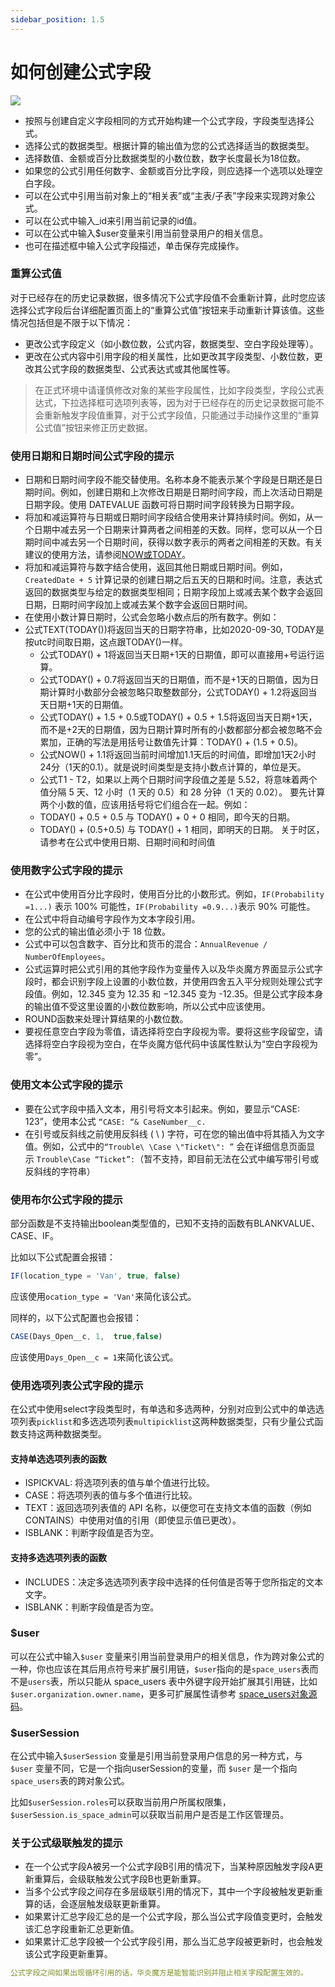 ```yaml
---
sidebar_position: 1.5
---
```


# 如何创建公式字段

 ![](https://console.steedos.cn/api/files/images/tHr5Fzev7ykx3sAbq)

* 按照与创建自定义字段相同的方式开始构建一个公式字段，字段类型选择公式。
* 选择公式的数据类型。根据计算的输出值为您的公式选择适当的数据类型。
* 选择数值、金额或百分比数据类型的小数位数，数字长度最长为18位数。
* 如果您的公式引用任何数字、金额或百分比字段，则应选择一个选项以处理空白字段。
* 可以在公式中引用当前对象上的“相关表”或“主表/子表”字段来实现跨对象公式。
* 可以在公式中输入_id来引用当前记录的id值。
* 可以在公式中输入$user变量来引用当前登录用户的相关信息。
* 也可在描述框中输入公式字段描述，单击保存完成操作。


### 重算公式值

对于已经存在的历史记录数据，很多情况下公式字段值不会重新计算，此时您应该选择公式字段后台详细配置页面上的“重算公式值”按钮来手动重新计算该值。这些情况包括但是不限于以下情况：

* 更改公式字段定义（如小数位数，公式内容，数据类型、空白字段处理等）。
* 更改在公式内容中引用字段的相关属性，比如更改其字段类型、小数位数，更改其公式字段的数据类型、公式表达式或其他属性等。

> 在正式环境中请谨慎修改对象的某些字段属性，比如字段类型，字段公式表达式，下拉选择框可选项列表等，因为对于已经存在的历史记录数据可能不会重新触发字段值重算，对于公式字段值，只能通过手动操作这里的“重算公式值”按钮来修正历史数据。


### 使用日期和日期时间公式字段的提示

* 日期和日期时间字段不能交替使用。名称本身不能表示某个字段是日期还是日期时间。例如，创建日期和上次修改日期是日期时间字段，而上次活动日期是日期字段。使用 DATEVALUE 函数可将日期时间字段转换为日期字段。
* 将加和减运算符与日期或日期时间字段结合使用来计算持续时间。例如，从一个日期中减去另一个日期来计算两者之间相差的天数。同样，您可以从一个日期时间中减去另一个日期时间，获得以数字表示的两者之间相差的天数。有关建议的使用方法，请参阅[NOW或TODAY](datetime)。
* 将加和减运算符与数字结合使用，返回其他日期或日期时间。例如，`CreatedDate + 5` 计算记录的创建日期之后五天的日期和时间。注意，表达式返回的数据类型与给定的数据类型相同；日期字段加上或减去某个数字会返回日期，日期时间字段加上或减去某个数字会返回日期时间。
* 在使用小数计算日期时，公式会忽略小数点后的所有数字。例如：
* 公式TEXT(TODAY())将返回当天的日期字符串，比如2020-09-30, TODAY是按utc时间取日期，这点跟TODAY()一样。
  * 公式TODAY() + 1将返回当天日期+1天的日期值，即可以直接用+号运行运算。
  * 公式TODAY() + 0.7将返回当天的日期值，而不是+1天的日期值，因为日期计算时小数部分会被忽略只取整数部分，公式TODAY() + 1.2将返回当天日期+1天的日期值。
  * 公式TODAY() + 1.5 + 0.5或TODAY() + 0.5 + 1.5将返回当天日期+1天，而不是+2天的日期值，因为日期计算时所有的小数都部分都会被忽略不会累加，正确的写法是用括号让数值先计算：TODAY() + (1.5 + 0.5)。
  * 公式NOW() + 1.1将返回当前时间增加1.1天后的时间值，即增加1天2小时24分（1天的0.1）。就是说时间类型是支持小数点计算的，单位是天。
  * 公式T1 - T2，如果以上两个日期时间字段值之差是 5.52，将意味着两个值分隔 5 天、12 小时（1 天的 0.5）和 28 分钟（1 天的 0.02）。
    要先计算两个小数的值，应该用括号将它们组合在一起。例如：
  * TODAY() + 0.5 + 0.5 与 TODAY() + 0 + 0 相同，即今天的日期。
  * TODAY() + (0.5+0.5) 与 TODAY() + 1 相同，即明天的日期。
    关于时区，请参考在公式中使用日期、日期时间和时间值

### 使用数字公式字段的提示

* 在公式中使用百分比字段时，使用百分比的小数形式。例如，`IF(Probability =1...)` 表示 100% 可能性，`IF(Probability =0.9...)`表示 90% 可能性。
* 在公式中将自动编号字段作为文本字段引用。
* 您的公式的输出值必须小于 18 位数。
* 公式中可以包含数字、百分比和货币的混合：`AnnualRevenue / NumberOfEmployees`。
* 公式运算时把公式引用的其他字段作为变量传入以及华炎魔方界面显示公式字段时，都会识别字段上设置的小数位数，并使用四舍五入平分规则处理公式字段值。例如，12.345 变为 12.35 和 −12.345 变为 -12.35。但是公式字段本身的输出值不受这里设置的小数位数影响，所以公式中应该使用。
* ROUND函数来处理计算结果的小数位数。
* 要视任意空白字段为零值，请选择将空白字段视为零。要将这些字段留空，请选择将空白字段视为空白，在华炎魔方低代码中该属性默认为“空白字段视为零”。


### 使用文本公式字段的提示

* 要在公式字段中插入文本，用引号将文本引起来。例如，要显示“CASE: 123”，使用本公式 `“CASE: “& CaseNumber__c.`
* 在引号或反斜线之前使用反斜线 ( \\ ) 字符，可在您的输出值中将其插入为文字值。例如，公式中的`“Trouble\ \Case \"Ticket\": ”` 会在详细信息页面显示 `Trouble\Case “Ticket”:`（暂不支持，即目前无法在公式中编写带引号或反斜线的字符串）

### 使用布尔公式字段的提示

部分函数是不支持输出boolean类型值的，已知不支持的函数有BLANKVALUE、CASE、IF。

比如以下公式配置会报错：

```javascript
IF(location_type = 'Van', true, false)
```


应该使用`ocation_type = 'Van'`来简化该公式。

同样的，以下公式配置也会报错：

```javascript
CASE(Days_Open__c, 1,  true,false)
```


应该使用`Days_Open__c = 1`来简化该公式。


### 使用选项列表公式字段的提示

在公式中使用select字段类型时，有单选和多选两种，分别对应到公式中的单选选项列表`picklist`和多选选项列表`multipicklist`这两种数据类型，只有少量公式函数支持这两种数据类型。

#### 支持单选选项列表的函数

* ISPICKVAL: 将选项列表的值与单个值进行比较。
* CASE：将选项列表的值与多个值进行比较。
* TEXT：返回选项列表值的 API 名称，以便您可在支持文本值的函数（例如 CONTAINS）中使用对值的引用（即使显示值已更改）。
* ISBLANK：判断字段值是否为空。

#### 支持多选选项列表的函数

* INCLUDES：决定多选选项列表字段中选择的任何值是否等于您所指定的文本文字。
* ISBLANK：判断字段值是否为空。


### $user 

可以在公式中输入`$user` 变量来引用当前登录用户的相关信息，作为跨对象公式的一种，你也应该在其后用点符号来扩展引用链，`$user`指向的是`space_users`表而不是`users`表，所以只能从 space_users 表中外键字段开始扩展其引用链，比如`$user.organization.owner.name`，更多可扩展属性请参考 [space_users对象源码](https://github.com/steedos/steedos-platform/blob/master/services/standard-space/main/default/objects/space_users/space_users.object.yml)。

### $userSession

在公式中输入`$userSession` 变量是引用当前登录用户信息的另一种方式，与 `$user` 变量不同，它是一个指向userSession的变量，而 `$user` 是一个指向`space_users`表的跨对象公式。

比如`$userSession.roles`可以获取当前用户所属权限集，`$userSession.is_space_admin`可以获取当前用户是否是工作区管理员。

### 关于公式级联触发的提示

* 在一个公式字段A被另一个公式字段B引用的情况下，当某种原因触发字段A更新重算后，会级联触发公式字段B也更新重算。
* 当多个公式字段之间存在多层级联引用的情况下，其中一个字段被触发更新重算的话，会逐层触发级联更新重算。
* 如果累计汇总字段汇总的是一个公式字段，那么当公式字段值变更时，会触发该汇总字段重新汇总更新值。
* 如果累计汇总字段被一个公式字段引用，那么当汇总字段被更新时，也会触发该公式字段更新重算。

```yaml
公式字段之间如果出现循环引用的话，华炎魔方是能智能识别并阻止相关字段配置生效的。
```
